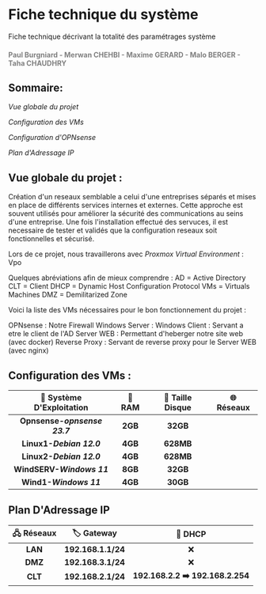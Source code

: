 # Fiche technique du système

Fiche technique décrivant la totalité des paramétrages système
<h4 style="color: gray;">Paul Burgniard - Merwan CHEHBI - Maxime GERARD - Malo BERGER - Taha CHAUDHRY</h4>


## Sommaire:
*Vue globale du projet*

*Configuration des VMs*

*Configuration d'OPNsense*

*Plan d'Adressage IP*

## Vue globale du projet :
Création d'un reseaux semblable a celui d'une entreprises séparés et mises en place de différents services internes et externes.
Cette approche est souvent utilisés pour améliorer la sécurité des communications au seins d'une entreprise.
Une fois l'installation effectué des servuces, il est necessaire de tester et validés que la configuration reseaux soit fonctionnelles et sécurisé.

Lors de ce projet, nous travaillerons avec *Proxmox Virtual Environment* :
Vpo

Quelques abréviations afin de mieux comprendre :
AD = Active Directory
CLT = Client
DHCP = Dynamic Host Configuration Protocol
VMs = Virtuals Machines
DMZ = Demilitarized Zone 

Voici la liste des VMs nécessaires pour le bon fonctionnement du projet :

OPNsense : Notre Firewall
Windows Server : 
Windows Client : Servant a etre le client de l'AD
Server WEB : Permettant d'heberger notre site web (avec docker)
Reverse Proxy : Servant de reverse proxy pour le Server WEB (avec nginx)




## Configuration des VMs :

|  🚀 Système D'Exploitation   | 💾 RAM  | 💽 Taille Disque | 🌐 Réseaux |
| :--------------------------: | :-----: | :--------------: | :--------: |
| **Opnsense-*opnsense 23.7*** | **2GB** |     **32GB**     |            |
|   **Linux1-*Debian 12.0***   | **4GB** |    **628MB**     |            |
|   **Linux2-*Debian 12.0***   | **4GB** |    **628MB**     |            |
|  **WindSERV-*Windows 11***   | **8GB** |     **32GB**     |            |
|    **Wind1-*Windows 11***    | **4GB** |     **30GB**     |            |



## Plan D'Adressage IP


| 🖧 Réseaux |    🏷️ Gateway     |              📡 DHCP              |     
| :--------: | :----------------: | :-------------------------------: | 
|  **LAN**   | **192.168.1.1/24** |                 ❌                 |     
|  **DMZ**   | **192.168.3.1/24** |                 ❌                 |     
|  **CLT**   | **192.168.2.1/24** | **192.168.2.2 ➡️  192.168.2.254** |     


